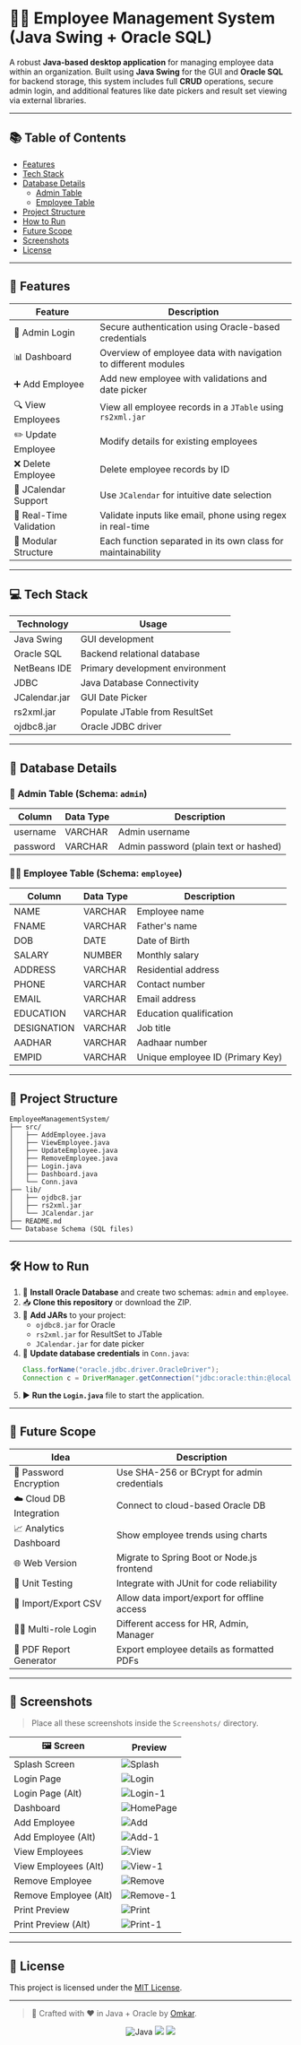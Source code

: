 
# 👩‍💼 Employee Management System (Java Swing + Oracle SQL)

A robust **Java-based desktop application** for managing employee data within an organization. Built using **Java Swing** for the GUI and **Oracle SQL** for backend storage, this system includes full **CRUD** operations, secure admin login, and additional features like date pickers and result set viewing via external libraries.

---

## 📚 Table of Contents

- [Features](#-features)
- [Tech Stack](#-tech-stack)
- [Database Details](#-database-details)
  - [Admin Table](#admin-table-schema-admin)
  - [Employee Table](#employee-table-schema-employee)
- [Project Structure](#-project-structure)
- [How to Run](#-how-to-run)
- [Future Scope](#-future-scope)
- [Screenshots](#-screenshots)
- [License](#-license)

---

## 🧩 Features

| Feature                  | Description                                                                 |
|--------------------------|-----------------------------------------------------------------------------|
| 🔐 Admin Login          | Secure authentication using Oracle-based credentials                        |
| 📊 Dashboard            | Overview of employee data with navigation to different modules              |
| ➕ Add Employee         | Add new employee with validations and date picker                          |
| 🔍 View Employees      | View all employee records in a `JTable` using `rs2xml.jar`                   |
| ✏️ Update Employee     | Modify details for existing employees                                       |
| ❌ Delete Employee     | Delete employee records by ID                                               |
| 📅 JCalendar Support    | Use `JCalendar` for intuitive date selection                                 |
| 🧮 Real-Time Validation | Validate inputs like email, phone using regex in real-time                   |
| 📂 Modular Structure     | Each function separated in its own class for maintainability                |

---

## 💻 Tech Stack

| Technology         | Usage                                  |
|--------------------|------------------------------------------|
| Java Swing         | GUI development                         |
| Oracle SQL         | Backend relational database             |
| NetBeans IDE       | Primary development environment         |
| JDBC               | Java Database Connectivity               |
| JCalendar.jar      | GUI Date Picker                         |
| rs2xml.jar         | Populate JTable from ResultSet          |
| ojdbc8.jar         | Oracle JDBC driver                      |

---

## 🧾 Database Details

### 🔑 Admin Table (Schema: `admin`)

| Column   | Data Type | Description                |
|----------|-----------|----------------------------|
| username | VARCHAR   | Admin username             |
| password | VARCHAR   | Admin password (plain text or hashed) |

### 👨‍💼 Employee Table (Schema: `employee`)

| Column      | Data Type | Description                  |
|-------------|-----------|------------------------------|
| NAME        | VARCHAR   | Employee name                |
| FNAME       | VARCHAR   | Father's name                |
| DOB         | DATE      | Date of Birth                |
| SALARY      | NUMBER    | Monthly salary               |
| ADDRESS     | VARCHAR   | Residential address          |
| PHONE       | VARCHAR   | Contact number               |
| EMAIL       | VARCHAR   | Email address                |
| EDUCATION   | VARCHAR   | Education qualification      |
| DESIGNATION | VARCHAR   | Job title                    |
| AADHAR      | VARCHAR   | Aadhaar number               |
| EMPID       | VARCHAR   | Unique employee ID (Primary Key) |

---

## 📁 Project Structure

```
EmployeeManagementSystem/
├── src/
│   ├── AddEmployee.java
│   ├── ViewEmployee.java
│   ├── UpdateEmployee.java
│   ├── RemoveEmployee.java
│   ├── Login.java
│   ├── Dashboard.java
│   └── Conn.java
├── lib/
│   ├── ojdbc8.jar
│   ├── rs2xml.jar
│   └── JCalendar.jar
├── README.md
└── Database Schema (SQL files)
```

---

## 🛠️ How to Run

1. 🔧 **Install Oracle Database** and create two schemas: `admin` and `employee`.
2. 📥 **Clone this repository** or download the ZIP.
3. 🧩 **Add JARs** to your project:
   - `ojdbc8.jar` for Oracle
   - `rs2xml.jar` for ResultSet to JTable
   - `JCalendar.jar` for date picker
4. 📝 **Update database credentials** in `Conn.java`:
   ```java
   Class.forName("oracle.jdbc.driver.OracleDriver");
   Connection c = DriverManager.getConnection("jdbc:oracle:thin:@localhost:1521:xe", "yourUsername", "yourPassword");
   ```
5. ▶️ **Run the `Login.java`** file to start the application.

---

## 🧠 Future Scope

| Idea                            | Description                                             |
|---------------------------------|---------------------------------------------------------|
| 🔐 Password Encryption         | Use SHA-256 or BCrypt for admin credentials            |
| ☁️ Cloud DB Integration        | Connect to cloud-based Oracle DB                        |
| 📈 Analytics Dashboard         | Show employee trends using charts                      |
| 🌐 Web Version                 | Migrate to Spring Boot or Node.js frontend              |
| 🧪 Unit Testing               | Integrate with JUnit for code reliability               |
| 🔄 Import/Export CSV           | Allow data import/export for offline access            |
| 🧑‍💼 Multi-role Login         | Different access for HR, Admin, Manager                |
| 🧾 PDF Report Generator        | Export employee details as formatted PDFs              |

---

## 📸 Screenshots

> Place all these screenshots inside the `Screenshots/` directory.

| 🖼️ Screen         | Preview                                        |
|------------------|-------------------------------------------------|
| Splash Screen    | ![Splash](Screenshots/SplashScreen.png)         |
| Login Page       | ![Login](Screenshots/Login.png)                 |
| Login Page (Alt) | ![Login-1](Screenshots/Login-1.png)             |
| Dashboard        | ![HomePage](Screenshots/HomePage.png)           |
| Add Employee     | ![Add](Screenshots/AddEmployee.png)             |
| Add Employee (Alt)| ![Add-1](Screenshots/AddEmployee-1.png)        |
| View Employees   | ![View](Screenshots/ViewEmployee.png)           |
| View Employees (Alt)| ![View-1](Screenshots/ViewEmployee-1.png)    |
| Remove Employee  | ![Remove](Screenshots/RemoveEmployee.png)       |
| Remove Employee (Alt)| ![Remove-1](Screenshots/RemoveEmployee-1.png)|
| Print Preview    | ![Print](Screenshots/Print.png)                 |
| Print Preview (Alt)| ![Print-1](Screenshots/Print-1.png)           |

---

## 📜 License

This project is licensed under the [MIT License](LICENSE).

---

>  🚀 Crafted with ❤️ in Java + Oracle by [Omkar](https://www.linkedin.com/in/omkar-parelkar/).


<p align="center">
  <img src="https://img.shields.io/badge/Java-Swing-blue?logo=java" alt="Java">
  <img src="https://img.shields.io/badge/Database-Oracle-red?logo=oracle">
  <img src="https://img.shields.io/badge/Status-Completed-brightgreen">
</p>
